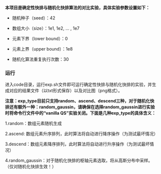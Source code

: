 **本项目是确定性快排与随机化快排算法的对比实验，具体实验参数设置如下：**

- 随机种子（seed）：42

- 数组大小（size）：1e1, 1e2, ... , 1e7

- 元素下界（lower bound）：0

- 元素上界（upper bound）：1e8

- 随机化算法重复执行次数：30

### 运行

进入code目录，运行exp.sh文件即可运行确定性快排与随机化快排的实验，并生成对应的结果文件（以txt形式保存）以及对比图（png格式）。

**注意：exp_type目前只支持random、ascend、descend三种，对于随机化快排还有额外一种：random_gaussin，请确保在选择random_gaussin进行实验时将命令行文件中的“vanilla QS”实验关闭。下面是几种exp_type的具体含义：**

1.random：数组元素随机生成

2.ascend: 数组元素升序排列，此时算法将自动进行降序操作（为测试最坏情况）

3.descend：数组元素降序排列，此时算法将自动进行升序操作（为测试最坏情况）

4.random_gaussin：对于随机化快排的枢轴元素选取，将从高斯分布中采样。（仅对随机化快排生效！）
